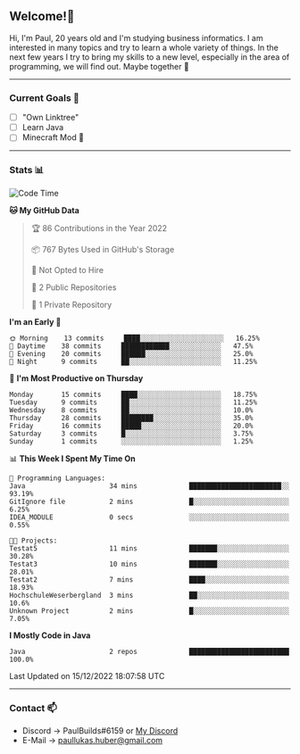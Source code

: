 ## Welcome!👋

Hi, I'm Paul, 20 years old and I'm studying business informatics. I am interested in many topics and try to learn a whole variety of things. In the next few years I try to bring my skills to a new level, especially in the area of programming, we will find out.
Maybe together 🤙

---
### Current Goals 🥅

- [ ] "Own Linktree"
- [ ] Learn Java
- [ ] Minecraft Mod 👀

---
### Stats 📊

<!--START_SECTION:waka-->
![Code Time](http://img.shields.io/badge/Code%20Time-56%20hrs%2027%20mins-blue)

**🐱 My GitHub Data** 

> 🏆 86 Contributions in the Year 2022
 > 
> 📦 767 Bytes Used in GitHub's Storage 
 > 
> 🚫 Not Opted to Hire
 > 
> 📜 2 Public Repositories 
 > 
> 🔑 1 Private Repository 
 > 
**I'm an Early 🐤** 

```text
🌞 Morning    13 commits     ████░░░░░░░░░░░░░░░░░░░░░   16.25% 
🌆 Daytime    38 commits     ████████████░░░░░░░░░░░░░   47.5% 
🌃 Evening    20 commits     ██████░░░░░░░░░░░░░░░░░░░   25.0% 
🌙 Night      9 commits      ██░░░░░░░░░░░░░░░░░░░░░░░   11.25%

```
📅 **I'm Most Productive on Thursday** 

```text
Monday       15 commits     ████░░░░░░░░░░░░░░░░░░░░░   18.75% 
Tuesday      9 commits      ██░░░░░░░░░░░░░░░░░░░░░░░   11.25% 
Wednesday    8 commits      ██░░░░░░░░░░░░░░░░░░░░░░░   10.0% 
Thursday     28 commits     ████████░░░░░░░░░░░░░░░░░   35.0% 
Friday       16 commits     █████░░░░░░░░░░░░░░░░░░░░   20.0% 
Saturday     3 commits      █░░░░░░░░░░░░░░░░░░░░░░░░   3.75% 
Sunday       1 commits      ░░░░░░░░░░░░░░░░░░░░░░░░░   1.25%

```


📊 **This Week I Spent My Time On** 

```text
💬 Programming Languages: 
Java                     34 mins             ███████████████████████░░   93.19% 
GitIgnore file           2 mins              █░░░░░░░░░░░░░░░░░░░░░░░░   6.25% 
IDEA_MODULE              0 secs              ░░░░░░░░░░░░░░░░░░░░░░░░░   0.55%

🐱‍💻 Projects: 
Testat5                  11 mins             ███████░░░░░░░░░░░░░░░░░░   30.28% 
Testat3                  10 mins             ███████░░░░░░░░░░░░░░░░░░   28.01% 
Testat2                  7 mins              ████░░░░░░░░░░░░░░░░░░░░░   18.93% 
HochschuleWeserbergland  3 mins              ██░░░░░░░░░░░░░░░░░░░░░░░   10.6% 
Unknown Project          2 mins              █░░░░░░░░░░░░░░░░░░░░░░░░   7.05%

```

**I Mostly Code in Java** 

```text
Java                     2 repos             █████████████████████████   100.0%

```



 Last Updated on 15/12/2022 18:07:58 UTC
<!--END_SECTION:waka-->

---
### Contact 📫

* Discord -> PaulBuilds#6159 or [My Discord](https://discord.gg/7kq6UnB)
* E-Mail -> paullukas.huber@gmail.com
